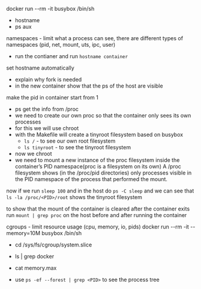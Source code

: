 docker run --rm -it busybox /bin/sh
- hostname
- ps aux

namespaces - limit what a process can see, there are different types of namespaces (pid, net, mount, uts, ipc, user)
- run the contianer and run `hostname container`

set hostname automatically
- explain why fork is needed
- in the new container show that the ps of the host are visible

make the pid in container start from 1
- ps get the info from /proc
- we need to create our own proc so that the container only sees its own processes
- for this we will use chroot
- with the Makefile will create a tinyroot filesystem based on busybox
    - `ls /` - to see our own root filesystem 
    - `ls tinyroot` - to see the tinyroot filesystem
- now we chroot
- we need to mount a new instance of the proc filesystem inside the container’s PID namespace(proc is a filesystem on its own)
  A /proc filesystem shows (in the /proc/pid directories) only processes visible in the PID namespace of the process that performed the mount.

now if we run `sleep 100` and in the host do `ps -C sleep` and we can see that `ls -la /proc/<PID>/root` shows the tinyroot filesystem

to show that the mount of the container is cleared after the container exits run `mount | grep proc` on the host before and after running the container

cgroups - limit resource usage (cpu, memory, io, pids)
docker run --rm -it --memory=10M busybox /bin/sh
- cd /sys/fs/cgroup/system.slice
- ls | grep docker 
- cat memory.max

- use `ps -ef --forest | grep <PID>` to see the process tree
